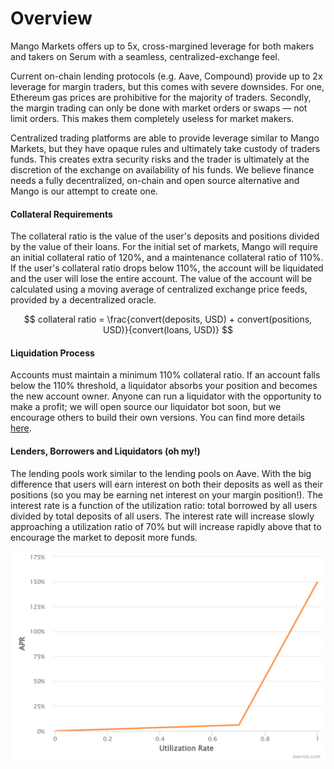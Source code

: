 # Overview

Mango Markets offers up to 5x, cross-margined leverage for both makers and takers on Serum with a seamless, centralized-exchange feel.

Current on-chain lending protocols \(e.g. Aave, Compound\) provide up to 2x leverage for margin traders, but this comes with severe downsides. For one, Ethereum gas prices are prohibitive for the majority of traders. Secondly, the margin trading can only be done with market orders or swaps — not limit orders. This makes them completely useless for market makers.

Centralized trading platforms are able to provide leverage similar to Mango Markets, but they have opaque rules and ultimately take custody of traders funds. This creates extra security risks and the trader is ultimately at the discretion of the exchange on availability of his funds. We believe finance needs a fully decentralized, on-chain and open source alternative and Mango is our attempt to create one.

#### Collateral Requirements

The collateral ratio is the value of the user's deposits and positions divided by the value of their loans. For the initial set of markets, Mango will require an initial collateral ratio of 120%, and a maintenance collateral ratio of 110%. If the user's collateral ratio drops below 110%, the account will be liquidated and the user will lose the entire account. The value of the account will be calculated using a moving average of centralized exchange price feeds, provided by a decentralized oracle.

$$
collateral ratio = \frac{convert(deposits, USD) + convert(positions, USD)}{convert(loans, USD)}
$$

#### Liquidation Process

Accounts must maintain a minimum 110% collateral ratio. If an account falls below the 110% threshold, a liquidator absorbs your position and becomes the new account owner.  Anyone can run a liquidator with the opportunity to make a profit; we will open source our liquidator bot soon, but we encourage others to build their own versions. You can find more details [here](../development-resources/liquidator.md).

#### Lenders, Borrowers and Liquidators \(oh my!\)

The lending pools work similar to the lending pools on Aave. With the big difference that users will earn interest on both their deposits as well as their positions \(so you may be earning net interest on your margin position!\). The interest rate is a function of the utilization ratio: total borrowed by all users divided by total deposits of all users. The interest rate will increase slowly approaching a utilization ratio of 70% but will increase rapidly above that to encourage the market to deposit more funds.

![](../.gitbook/assets/chart_1.png)



